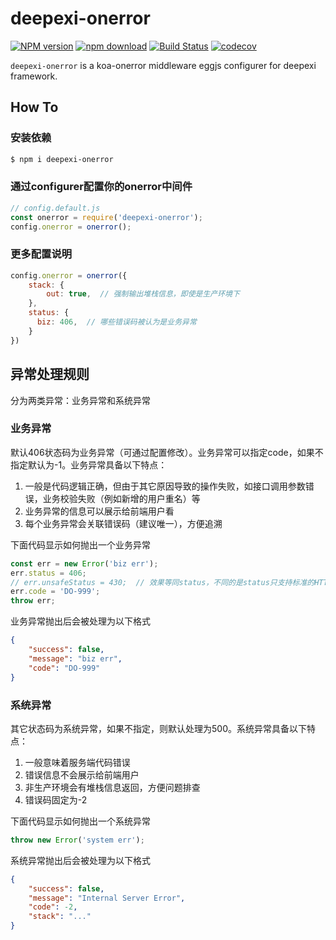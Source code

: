 # deepexi-onerror

[![NPM version][npm-image]][npm-url]
[![npm download][download-image]][download-url]
[![Build Status](https://www.travis-ci.org/deepexi/deepexi-onerror.svg?branch=master)](https://www.travis-ci.org/deepexi/deepexi-onerror)
[![codecov](https://codecov.io/gh/deepexi/deepexi-onerror/branch/master/graph/badge.svg)](https://codecov.io/gh/deepexi/deepexi-onerror)

[npm-image]: https://img.shields.io/npm/v/deepexi-onerror.svg
[npm-url]: https://www.npmjs.com/package/deepexi-onerror
[download-image]: https://img.shields.io/npm/dm/deepexi-onerror.svg
[download-url]: https://www.npmjs.com/package/deepexi-onerror

`deepexi-onerror` is a koa-onerror middleware eggjs configurer for deepexi framework.

## How To

### 安装依赖

```bash
$ npm i deepexi-onerror
```

### 通过configurer配置你的onerror中间件

```js
// config.default.js
const onerror = require('deepexi-onerror');
config.onerror = onerror();
```

### 更多配置说明

```js
config.onerror = onerror({
    stack: {
        out: true,  // 强制输出堆栈信息，即使是生产环境下
    },
    status: {
      biz: 406,  // 哪些错误码被认为是业务异常
    }
})
```

## 异常处理规则

分为两类异常：业务异常和系统异常

### 业务异常

默认406状态码为业务异常（可通过配置修改）。业务异常可以指定code，如果不指定默认为-1。业务异常具备以下特点：

1. 一般是代码逻辑正确，但由于其它原因导致的操作失败，如接口调用参数错误，业务校验失败（例如新增的用户重名）等
2. 业务异常的信息可以展示给前端用户看
3. 每个业务异常会关联错误码（建议唯一），方便追溯

下面代码显示如何抛出一个业务异常

```js
const err = new Error('biz err');
err.status = 406;
// err.unsafeStatus = 430;  // 效果等同status，不同的是status只支持标准的HTTP状态码，而unsafeStatus可以让你使用非标准的HTTP状态码（如430）
err.code = 'DO-999';
throw err;
```

业务异常抛出后会被处理为以下格式
```json
{
    "success": false,
    "message": "biz err",
    "code": "DO-999"
}
```

### 系统异常

其它状态码为系统异常，如果不指定，则默认处理为500。系统异常具备以下特点：

1. 一般意味着服务端代码错误
2. 错误信息不会展示给前端用户
3. 非生产环境会有堆栈信息返回，方便问题排查
4. 错误码固定为-2

下面代码显示如何抛出一个系统异常

```js
throw new Error('system err');
```

系统异常抛出后会被处理为以下格式
```json
{
    "success": false,
    "message": "Internal Server Error",
    "code": -2,
    "stack": "..."
}
```
